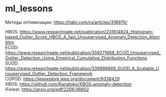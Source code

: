 # ml_lessons
Методы оптимизации: https://habr.com/ru/articles/318970/

HBOS: https://www.researchgate.net/publication/231614824_Histogram-based_Outlier_Score_HBOS_A_fast_Unsupervised_Anomaly_Detection_Algorithm  
ECOD: https://www.researchgate.net/publication/359271668_ECOD_Unsupervised_Outlier_Detection_Using_Empirical_Cumulative_Distribution_Functions  
SUOD: https://www.researchgate.net/publication/339898869_SUOD_A_Scalable_Unsupervised_Outlier_Detection_Framework  
COPOD: https://ieeexplore.ieee.org/document/9338429  
XBOS: https://github.com/Kanatoko/XBOS-anomaly-detection  
iForest: https://arxiv.org/pdf/2206.06602  

